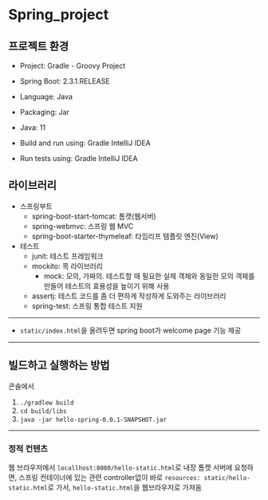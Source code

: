 # Spring_project

## 프로젝트 환경
* Project: Gradle - Groovy Project
* Spring Boot: 2.3.1.RELEASE
* Language: Java
* Packaging: Jar
* Java: 11


* Build and run using: Gradle IntelliJ IDEA
* Run tests using: Gradle IntelliJ IDEA

## 라이브러리
* 스프링부트
  * spring-boot-start-tomcat: 톰캣(웹서버)
  * spring-webmvc: 스프링 웹 MVC
  * spring-boot-starter-thymeleaf: 타임리프 템플릿 엔진(View)
* 테스트
  * junit: 테스트 프레임워크
  * mockito: 목 라이브러리
    * mock: 모의, 가짜의. 테스트할 때 필요한 실제 객체와 동일한 모의 객체를 만들어 테스트의 효용성을 높이기 위해 사용
  * assertj: 테스트 코드를 좀 더 편하게 작성하게 도와주는 라이브러리
  * spring-test: 스프링 통합 테스트 지원

<hr>

* ```static/index.html```을 올려두면 spring boot가 welcome page 기능 제공

<hr>

## 빌드하고 실행하는 방법

콘솔에서
1. ```./gradlew build```
2. ```cd build/libs```
3. ```java -jar hello-spring-0.0.1-SNAPSHOT.jar```

<hr>

### 정적 컨텐츠
웹 브라우저에서 ``locallhost:8080/hello-static.html``로 내장 톰켓 서버에 요청하면,
스프링 컨테이너에 있는 관련 controller없이 바로 ``resources: static/hello-static.html``로 가서,
``hello-static.html``을 웹브라우저로 가져옴

